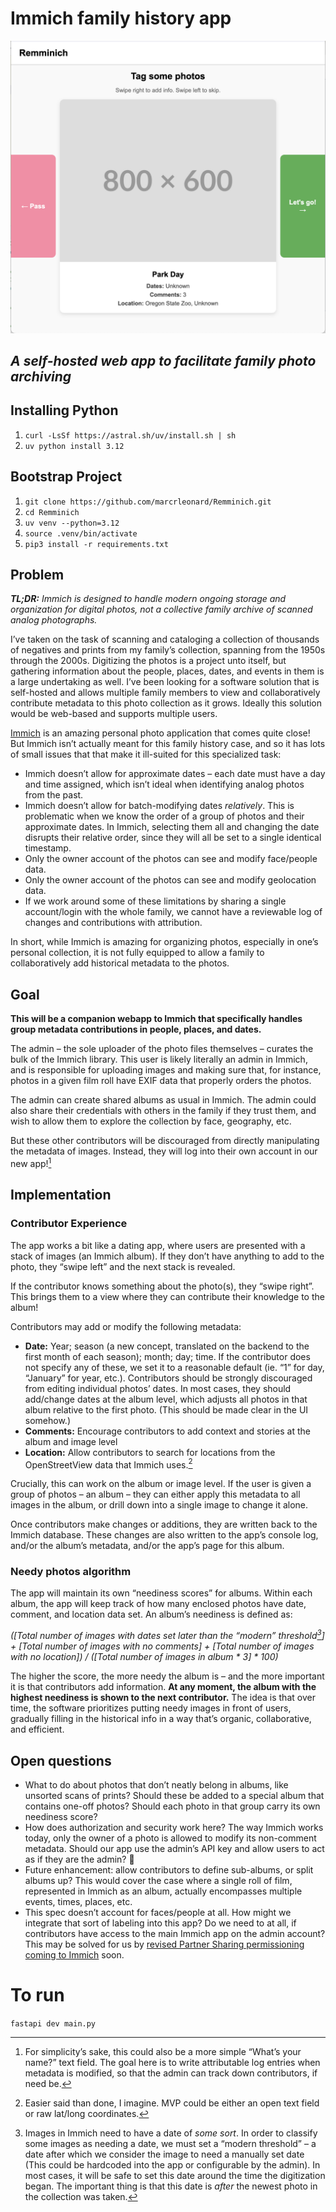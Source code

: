 # **Immich family history app**

<p align="center">
  <img src="ss.png" />
</p>

## *A self-hosted web app to facilitate family photo archiving*

## Installing Python
1. `curl -LsSf https://astral.sh/uv/install.sh | sh`
2. `uv python install 3.12`

## Bootstrap Project
1. `git clone https://github.com/marcrleonard/Remminich.git`
2. `cd Remminich`
3. `uv venv --python=3.12`
4. `source .venv/bin/activate`
5. `pip3 install -r requirements.txt`



## **Problem**

***TL;DR:** Immich is designed to handle modern ongoing storage and organization for digital photos, not a collective family archive of scanned analog photographs.*

I’ve taken on the task of scanning and cataloging a collection of thousands of negatives and prints from my family’s collection, spanning from the 1950s through the 2000s. Digitizing the photos is a project unto itself, but gathering information about the people, places, dates, and events in them is a large undertaking as well. I’ve been looking for a software solution that is self-hosted and allows multiple family members to view and collaboratively contribute metadata to this photo collection as it grows. Ideally this solution would be web-based and supports multiple users.

[Immich](https://immich.app/) is an amazing personal photo application that comes quite close\! But Immich isn’t actually meant for this family history case, and so it has lots of small issues that that make it ill-suited for this specialized task:

* Immich doesn’t allow for approximate dates – each date must have a day and time assigned, which isn’t ideal when identifying analog photos from the past.  
* Immich doesn’t allow for batch-modifying dates *relatively*. This is problematic when we know the order of a group of photos and their approximate dates. In Immich, selecting them all and changing the date disrupts their relative order, since they will all be set to a single identical timestamp.  
* Only the owner account of the photos can see and modify face/people data.  
* Only the owner account of the photos can see and modify geolocation data.  
* If we work around some of these limitations by sharing a single account/login with the whole family, we cannot have a reviewable log of changes and contributions with attribution.

In short, while Immich is amazing for organizing photos, especially in one’s personal collection, it is not fully equipped to allow a family to collaboratively add historical metadata to the photos.

## **Goal**

**This will be a companion webapp to Immich that specifically handles group metadata contributions in people, places, and dates.**

The admin – the sole uploader of the photo files themselves – curates the bulk of the Immich library. This user is likely literally an admin in Immich, and is responsible for uploading images and making sure that, for instance, photos in a given film roll have EXIF data that properly orders the photos.

The admin can create shared albums as usual in Immich. The admin could also share their credentials with others in the family if they trust them, and wish to allow them to explore the collection by face, geography, etc.

But these other contributors will be discouraged from directly manipulating the metadata of images. Instead, they will log into their own account in our new app\![^1]

## **Implementation**

### **Contributor Experience**

The app works a bit like a dating app, where users are presented with a stack of images (an Immich album). If they don’t have anything to add to the photo, they “swipe left” and the next stack is revealed.

If the contributor knows something about the photo(s), they “swipe right”. This brings them to a view where they can contribute their knowledge to the album\!

Contributors may add or modify the following metadata:

* **Date:** Year; season (a new concept, translated on the backend to the first month of each season); month; day; time. If the contributor does not specify any of these, we set it to a reasonable default (ie. “1” for day, “January” for year, etc.). Contributors should be strongly discouraged from editing individual photos’ dates. In most cases, they should add/change dates at the album level, which adjusts all photos in that album relative to the first photo. (This should be made clear in the UI somehow.)  
* **Comments:** Encourage contributors to add context and stories at the album and image level  
* **Location:** Allow contributors to search for locations from the OpenStreetView data that Immich uses.[^2]

Crucially, this can work on the album or image level. If the user is given a group of photos – an album – they can either apply this metadata to all images in the album, or drill down into a single image to change it alone.

Once contributors make changes or additions, they are written back to the Immich database. These changes are also written to the app’s console log, and/or the album’s metadata, and/or the app’s page for this album.

### **Needy photos algorithm**

The app will maintain its own “neediness scores” for albums. Within each album, the app will keep track of how many enclosed photos have date, comment, and location data set. An album’s neediness is defined as:

*(\[Total number of images with dates set later than the “modern” threshold[^3]\] \+ \[Total number of images with no comments\] \+ \[Total number of images with no location\]) / (\[Total number of images in album \* 3\] \* 100\)*

The higher the score, the more needy the album is – and the more important it is that contributors add information. **At any moment, the album with the highest neediness is shown to the next contributor.** The idea is that over time, the software prioritizes putting needy images in front of users, gradually filling in the historical info in a way that’s organic, collaborative, and efficient.

## **Open questions**

* What to do about photos that don’t neatly belong in albums, like unsorted scans of prints? Should these be added to a special album that contains one-off photos? Should each photo in that group carry its own neediness score?  
* How does authorization and security work here? The way Immich works today, only the owner of a photo is allowed to modify its non-comment metadata. Should our app use the admin’s API key and allow users to act as if they are the admin? 😬  
* Future enhancement: allow contributors to define sub-albums, or split albums up? This would cover the case where a single roll of film, represented in Immich as an album, actually encompasses multiple events, times, places, etc.  
* This spec doesn’t account for faces/people at all. How might we integrate that sort of labeling into this app? Do we need to at all, if contributors have access to the main Immich app on the admin account? This may be solved for us by [revised Partner Sharing permissioning coming to Immich](https://github.com/immich-app/immich/discussions/7038) soon.

[^1]: For simplicity’s sake, this could also be a more simple “What’s your name?” text field. The goal here is to write attributable log entries when metadata is modified, so that the admin can track down contributors, if need be.

[^2]: Easier said than done, I imagine. MVP could be either an open text field or raw lat/long coordinates.

[^3]: Images in Immich need to have a date of *some sort*. In order to classify some images as needing a date, we must set a “modern threshold” – a date after which we consider the image to need a manually set date (This could be hardcoded into the app or configurable by the admin). In most cases, it will be safe to set this date around the time the digitization began. The important thing is that this date is *after* the newest photo in the collection was taken.


# To run
`fastapi dev main.py`
